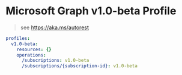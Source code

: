 # Microsoft Graph v1.0-beta Profile

> see https://aka.ms/autorest

``` yaml
profiles:
  v1.0-beta:
    resources: {}
    operations:
      /subscriptions: v1.0-beta
      /subscriptions/{subscription-id}: v1.0-beta

```
